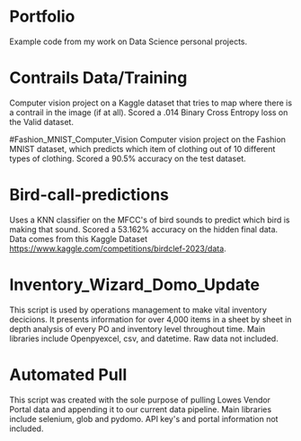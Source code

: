 # Portfolio
Example code from my work on Data Science personal projects. 

# Contrails Data/Training
Computer vision project on a Kaggle dataset that tries to map where there is a contrail in the image (if at all). Scored a .014 Binary Cross Entropy loss on the Valid dataset. 

#Fashion_MNIST_Computer_Vision
Computer vision project on the Fashion MNIST dataset, which predicts which item of clothing out of 10 different types of clothing. Scored a 90.5% accuracy on the test dataset. 

# Bird-call-predictions
Uses a KNN classifier on the MFCC's of bird sounds to predict which bird is making that sound. Scored a 53.162% accuracy on the hidden final data. Data comes from this Kaggle Dataset https://www.kaggle.com/competitions/birdclef-2023/data. 

# Inventory_Wizard_Domo_Update
This script is used by operations management to make vital inventory decicions. It presents information for over 4,000 items in a sheet by sheet in depth analysis of every PO and inventory level throughout time.
Main libraries include Openpyexcel, csv, and datetime. Raw data not included. 

# Automated Pull 
This script was created with the sole purpose of pulling Lowes Vendor Portal data and appending it to our current data pipeline. 
Main libraries include selenium, glob and pydomo. API key's and portal information not included. 

